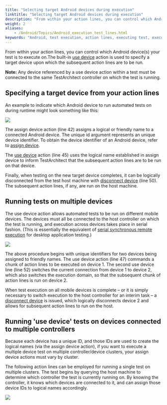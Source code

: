 ```yaml
--- 
title: "Selecting target Android devices during execution"
linktitle: "Selecting target Android devices during execution"
description: "From within your action lines, you can control which Android device(s) your test is to execute on."
weight: 2
aliases: 
    - /Android/Topics/Android_execution_test_lines.html
keywords: "Android, test execution, action lines, executing test, executing, Android test"
---
```


From within your action lines, you can control which Android device\(s\) your test is to execute on.The built-in [use device](/TA_Automation/Topics/bia_use_device.html) action is used to specify a target device upon which the subsequent action lines are to be run.

**Note:** Any device referenced by a use device action within a test must be connected to the same TestArchitect controller on which the test is running.

## Specifying a target device from your action lines

An example to indicate which Android device to run automated tests on during runtime might look something like this:

![](/images/Android/Images/android_20.png)

The assign device action \(line 42\) assigns a logical or friendly name to a connected Android device. The unique id argument represents an unique device identifier. To obtain the device identifier of an Android device, refer to [assign device](/TA_Automation/Topics/bia_assign_device.html).

The [use device](/TA_Automation/Topics/bia_use_device.html) action \(line 45\) uses the logical name established in assign device to inform TestArchitect that the subsequent action lines are to be run on that device.

Finally, when testing on the new target device completes, it can be logically disconnected from the test host machine with [disconnect device](/TA_Automation/Topics/bia_disconnect_device.html) \(line 50\). The subsequent action lines, if any, are run on the host machine.

## Running tests on multiple devices

The use device action allows automated tests to be run on different mobile devices. The devices must all be connected to the host controller on which the test is running, and execution across devices takes place in serial fashion. \(This is essentially the equivalent of [serial synchronous remote execution](/reuse/../TA_Help/Topics/Test_exec_remote_synchronous_serial.html) for desktop application testing.\)

![](/images/Android/Images/mobile_sync_serial.png)

The above procedure begins with unique identifiers for two devices being assigned to friendly names. The use device action \(line 47\) commands a chunk of action lines to be executed on device 1. The second use device line \(line 52\) switches the current connection from device 1 to device 2, which also switches the execution domain, so that the subsequent chunk of action lines is run on device 2.

When test execution on all mobile devices is complete – or it is simply necessary to switch execution to the host controller for an interim task – a [disconnect device](/reuse/../TA_Automation/Topics/bia_disconnect_device.html) is issued, which logically disconnects device 2 and allows for subsequent action lines to run on the host.

## Running 'use device' tests on devices connected to multiple controllers

Because each device has a unique ID, and those IDs are used to create the logical names \(via the assign device action\), if you want to execute a multiple device test on multiple controller/device clusters, your assign device actions must vary by cluster.

The following action lines can be employed for running a single test on multiple clusters. The test begins by querying the host machine to determine which controller the test is currently running on. By knowing the controller, it knows which devices are connected to it, and can assign those device IDs to logical names accordingly.

![](/images/Android/Images/mobile_sync_serial_on_multiple_clusters.png)


